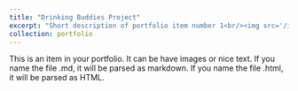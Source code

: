 ```yaml
---
title: "Drinking Buddies Project"
excerpt: "Short description of portfolio item number 1<br/><img src='/images/dbimg.png' width='450' height='300'>"
collection: portfolio
---
```


This is an item in your portfolio. It can be have images or nice text. If you name the file .md, it will be parsed as markdown. If you name the file .html, it will be parsed as HTML. 
